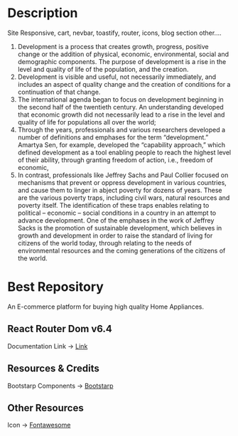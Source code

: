 # Description
Site Responsive, cart, nevbar, toastify, router, icons, blog section other....
1. Development is a process that creates growth, progress, positive change or the addition of physical, economic, environmental, social and demographic components.  The purpose of development is a rise in the level and quality of life of the population, and the creation.
2. Development is visible and useful, not necessarily immediately, and includes an aspect of quality change and the creation of conditions for a continuation of that change.
3. The international agenda began to focus on development beginning in the second half of the twentieth century.  An understanding developed that economic growth did not necessarily lead to a rise in the level and quality of life for populations all over the world;
4. Through the years, professionals and various researchers developed a number of definitions and emphases for the term “development.” Amartya Sen, for example, developed the “capability approach,” which defined development as a tool enabling people to reach the highest level of their ability, through granting freedom of action, i.e., freedom of economic,
5. In contrast, professionals like Jeffrey Sachs and Paul Collier focused on mechanisms that prevent or oppress development in various countries, and cause them to linger in abject poverty for dozens of years.  These are the various poverty traps, including civil wars, natural resources and poverty itself.  The identification of these traps enables relating to political – economic – social conditions in a country in an attempt to advance development.  One of the emphases in the work of Jeffrey Sacks is the promotion of sustainable development, which believes in growth and development in order to raise the standard of living for citizens of the world today, through relating to the needs of environmental resources and the coming generations of the citizens of the world.

# Best Repository

An E-commerce platform for buying high quality  Home Appliances.

## React Router Dom v6.4 
Documentation Link -> [Link](https://reactrouter.com/en/main/start/overview)

## Resources & Credits
Bootstarp Components -> 
[Bootstarp](https://react-bootstrap.github.io/)


## Other Resources
Icon -> [Fontawesome](https://fontawesome.com/v5/docs/web/use-with/react)